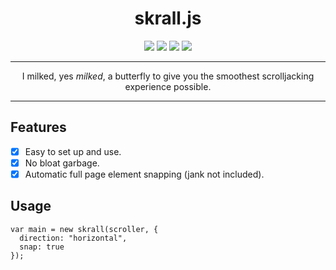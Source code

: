 <h1 align="center">skrall.js</h1>
<p align="center">
  <img src="https://img.shields.io/github/size/KyzaGitHub/skrall.js/skrall.js?label=Full%20Size&style=flat-square">
  <img src="https://img.shields.io/github/size/KyzaGitHub/skrall.js/skrall.min.js?label=Minified&style=flat-square">
  <img src="https://img.badgesize.io/KyzaGitHub/skrall.js/master/skrall.min.js.svg?compression=gzip&label=GZipped&color=007ec6&style=flat-square">
  <img src="https://img.badgesize.io/KyzaGitHub/skrall.js/master/skrall.min.js.svg?compression=brotli&label=Brotli%20Size&color=007ec6&style=flat-square">
</p>
<hr>
<p align="center">
  I milked, yes <i>milked</i>, a butterfly to give you the smoothest scrolljacking experience possible.
</p>
<hr>

## Features

- [x] Easy to set up and use.
- [x] No bloat garbage.
- [x] Automatic full page element snapping (jank not included).

## Usage

```
var main = new skrall(scroller, {
  direction: "horizontal",
  snap: true
});
```
